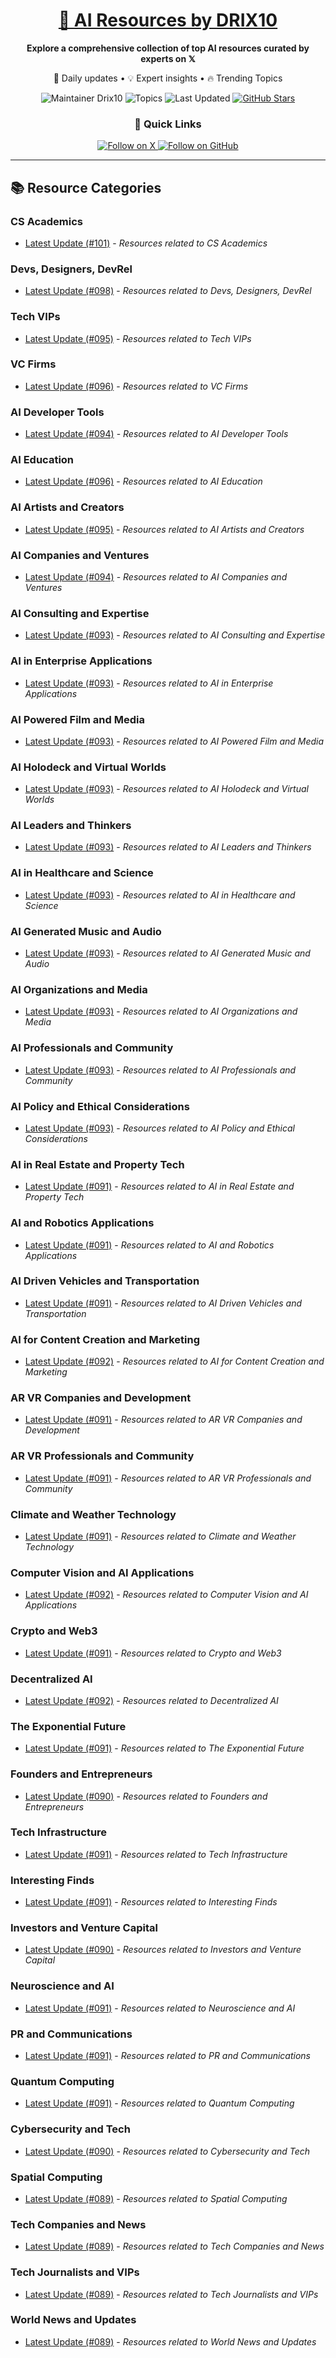 
<div align="center">
  <h1><a href="https://x.com/DRIX_10_" target="_blank">🚀 AI Resources by DRIX10</a></h1>
  <p><strong>Explore a comprehensive collection of top AI resources curated by experts on 𝕏</strong></p>
  <p>🌟 Daily updates • 💡 Expert insights • 🔥 Trending Topics</p>

  <img src="https://img.shields.io/badge/Maintainer-Drix10-blue?style=for-the-badge" alt="Maintainer Drix10" />
  <img src="https://img.shields.io/badge/Topics-Everything%2C%20AI-red?style=for-the-badge" alt="Topics" />
  <img src="https://img.shields.io/github/last-commit/Drix10/ai-resources?style=for-the-badge&color=5D6D7E" alt="Last Updated" />
  <a href="https://github.com/Drix10/ai-resources"><img src="https://img.shields.io/github/stars/Drix10/ai-resources?style=for-the-badge&color=yellow" alt="GitHub Stars" /></a>

  <br>

  <h3>🌟 Quick Links</h3>
    <a href="https://x.com/DRIX_10_">
      <img src="https://img.shields.io/badge/Follow_on_𝕏-black?style=for-the-badge&logo=x&logoColor=white" alt="Follow on X" />
    </a>
    <a href="https://github.com/Drix10">
      <img src="https://img.shields.io/badge/Follow_on_GitHub-black?style=for-the-badge&logo=github&logoColor=white" alt="Follow on GitHub" />
    </a>
</div>

---

## 📚 Resource Categories

### CS Academics

*   [Latest Update (#101)](https://github.com/Drix10/ai-resources/blob/main/CS%20Academics/resources-101.md) - *Resources related to CS Academics*

### Devs, Designers, DevRel

*   [Latest Update (#098)](https://github.com/Drix10/ai-resources/blob/main/Devs%2C%20Designers%2C%20DevRel/resources-098.md) - *Resources related to Devs, Designers, DevRel*

### Tech VIPs

*   [Latest Update (#095)](https://github.com/Drix10/ai-resources/blob/main/Tech%20VIPs/resources-095.md) - *Resources related to Tech VIPs*

### VC Firms

*   [Latest Update (#096)](https://github.com/Drix10/ai-resources/blob/main/VC%20Firms/resources-096.md) - *Resources related to VC Firms*

### AI Developer Tools

*   [Latest Update (#094)](https://github.com/Drix10/ai-resources/blob/main/AI%20Developer%20Tools/resources-094.md) - *Resources related to AI Developer Tools*

### AI Education

*   [Latest Update (#096)](https://github.com/Drix10/ai-resources/blob/main/AI%20Education/resources-096.md) - *Resources related to AI Education*

### AI Artists and Creators

*   [Latest Update (#095)](https://github.com/Drix10/ai-resources/blob/main/AI%20Artists%20and%20Creators/resources-095.md) - *Resources related to AI Artists and Creators*

### AI Companies and Ventures

*   [Latest Update (#094)](https://github.com/Drix10/ai-resources/blob/main/AI%20Companies%20and%20Ventures/resources-094.md) - *Resources related to AI Companies and Ventures*

### AI Consulting and Expertise

*   [Latest Update (#093)](https://github.com/Drix10/ai-resources/blob/main/AI%20Consulting%20and%20Expertise/resources-093.md) - *Resources related to AI Consulting and Expertise*

### AI in Enterprise Applications

*   [Latest Update (#093)](https://github.com/Drix10/ai-resources/blob/main/AI%20in%20Enterprise%20Applications/resources-093.md) - *Resources related to AI in Enterprise Applications*

### AI Powered Film and Media

*   [Latest Update (#093)](https://github.com/Drix10/ai-resources/blob/main/AI%20Powered%20Film%20and%20Media/resources-093.md) - *Resources related to AI Powered Film and Media*

### AI Holodeck and Virtual Worlds

*   [Latest Update (#093)](https://github.com/Drix10/ai-resources/blob/main/AI%20Holodeck%20and%20Virtual%20Worlds/resources-093.md) - *Resources related to AI Holodeck and Virtual Worlds*

### AI Leaders and Thinkers

*   [Latest Update (#093)](https://github.com/Drix10/ai-resources/blob/main/AI%20Leaders%20and%20Thinkers/resources-093.md) - *Resources related to AI Leaders and Thinkers*

### AI in Healthcare and Science

*   [Latest Update (#093)](https://github.com/Drix10/ai-resources/blob/main/AI%20in%20Healthcare%20and%20Science/resources-093.md) - *Resources related to AI in Healthcare and Science*

### AI Generated Music and Audio

*   [Latest Update (#093)](https://github.com/Drix10/ai-resources/blob/main/AI%20Generated%20Music%20and%20Audio/resources-093.md) - *Resources related to AI Generated Music and Audio*

### AI Organizations and Media

*   [Latest Update (#093)](https://github.com/Drix10/ai-resources/blob/main/AI%20Organizations%20and%20Media/resources-093.md) - *Resources related to AI Organizations and Media*

### AI Professionals and Community

*   [Latest Update (#093)](https://github.com/Drix10/ai-resources/blob/main/AI%20Professionals%20and%20Community/resources-093.md) - *Resources related to AI Professionals and Community*

### AI Policy and Ethical Considerations

*   [Latest Update (#093)](https://github.com/Drix10/ai-resources/blob/main/AI%20Policy%20and%20Ethical%20Considerations/resources-093.md) - *Resources related to AI Policy and Ethical Considerations*

### AI in Real Estate and Property Tech

*   [Latest Update (#091)](https://github.com/Drix10/ai-resources/blob/main/AI%20in%20Real%20Estate%20and%20Property%20Tech/resources-091.md) - *Resources related to AI in Real Estate and Property Tech*

### AI and Robotics Applications

*   [Latest Update (#091)](https://github.com/Drix10/ai-resources/blob/main/AI%20and%20Robotics%20Applications/resources-091.md) - *Resources related to AI and Robotics Applications*

### AI Driven Vehicles and Transportation

*   [Latest Update (#091)](https://github.com/Drix10/ai-resources/blob/main/AI%20Driven%20Vehicles%20and%20Transportation/resources-091.md) - *Resources related to AI Driven Vehicles and Transportation*

### AI for Content Creation and Marketing

*   [Latest Update (#092)](https://github.com/Drix10/ai-resources/blob/main/AI%20for%20Content%20Creation%20and%20Marketing/resources-092.md) - *Resources related to AI for Content Creation and Marketing*

### AR VR Companies and Development

*   [Latest Update (#091)](https://github.com/Drix10/ai-resources/blob/main/AR%20VR%20Companies%20and%20Development/resources-091.md) - *Resources related to AR VR Companies and Development*

### AR VR Professionals and Community

*   [Latest Update (#091)](https://github.com/Drix10/ai-resources/blob/main/AR%20VR%20Professionals%20and%20Community/resources-091.md) - *Resources related to AR VR Professionals and Community*

### Climate and Weather Technology

*   [Latest Update (#091)](https://github.com/Drix10/ai-resources/blob/main/Climate%20and%20Weather%20Technology/resources-091.md) - *Resources related to Climate and Weather Technology*

### Computer Vision and AI Applications

*   [Latest Update (#092)](https://github.com/Drix10/ai-resources/blob/main/Computer%20Vision%20and%20AI%20Applications/resources-092.md) - *Resources related to Computer Vision and AI Applications*

### Crypto and Web3

*   [Latest Update (#091)](https://github.com/Drix10/ai-resources/blob/main/Crypto%20and%20Web3/resources-091.md) - *Resources related to Crypto and Web3*

### Decentralized AI

*   [Latest Update (#092)](https://github.com/Drix10/ai-resources/blob/main/Decentralized%20AI/resources-092.md) - *Resources related to Decentralized AI*

### The Exponential Future

*   [Latest Update (#091)](https://github.com/Drix10/ai-resources/blob/main/The%20Exponential%20Future/resources-091.md) - *Resources related to The Exponential Future*

### Founders and Entrepreneurs

*   [Latest Update (#090)](https://github.com/Drix10/ai-resources/blob/main/Founders%20and%20Entrepreneurs/resources-090.md) - *Resources related to Founders and Entrepreneurs*

### Tech Infrastructure

*   [Latest Update (#091)](https://github.com/Drix10/ai-resources/blob/main/Tech%20Infrastructure/resources-091.md) - *Resources related to Tech Infrastructure*

### Interesting Finds

*   [Latest Update (#091)](https://github.com/Drix10/ai-resources/blob/main/Interesting%20Finds/resources-091.md) - *Resources related to Interesting Finds*

### Investors and Venture Capital

*   [Latest Update (#090)](https://github.com/Drix10/ai-resources/blob/main/Investors%20and%20Venture%20Capital/resources-090.md) - *Resources related to Investors and Venture Capital*

### Neuroscience and AI

*   [Latest Update (#091)](https://github.com/Drix10/ai-resources/blob/main/Neuroscience%20and%20AI/resources-091.md) - *Resources related to Neuroscience and AI*

### PR and Communications

*   [Latest Update (#091)](https://github.com/Drix10/ai-resources/blob/main/PR%20and%20Communications/resources-091.md) - *Resources related to PR and Communications*

### Quantum Computing

*   [Latest Update (#091)](https://github.com/Drix10/ai-resources/blob/main/Quantum%20Computing/resources-091.md) - *Resources related to Quantum Computing*

### Cybersecurity and Tech

*   [Latest Update (#090)](https://github.com/Drix10/ai-resources/blob/main/Cybersecurity%20and%20Tech/resources-090.md) - *Resources related to Cybersecurity and Tech*

### Spatial Computing

*   [Latest Update (#089)](https://github.com/Drix10/ai-resources/blob/main/Spatial%20Computing/resources-089.md) - *Resources related to Spatial Computing*

### Tech Companies and News

*   [Latest Update (#089)](https://github.com/Drix10/ai-resources/blob/main/Tech%20Companies%20and%20News/resources-089.md) - *Resources related to Tech Companies and News*

### Tech Journalists and VIPs

*   [Latest Update (#089)](https://github.com/Drix10/ai-resources/blob/main/Tech%20Journalists%20and%20VIPs/resources-089.md) - *Resources related to Tech Journalists and VIPs*

### World News and Updates

*   [Latest Update (#089)](https://github.com/Drix10/ai-resources/blob/main/World%20News%20and%20Updates/resources-089.md) - *Resources related to World News and Updates*

